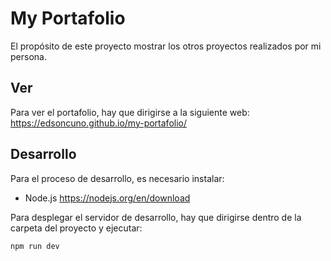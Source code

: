 # My Portafolio

El propósito de este proyecto mostrar los otros proyectos realizados por mi persona.

## Ver

Para ver el portafolio, hay que dirigirse a la siguiente web:
https://edsoncuno.github.io/my-portafolio/

## Desarrollo

Para el proceso de desarrollo, es necesario instalar:

- Node.js https://nodejs.org/en/download

Para desplegar el servidor de desarrollo, hay que dirigirse dentro de la carpeta del proyecto y ejecutar:

```bash
npm run dev
```